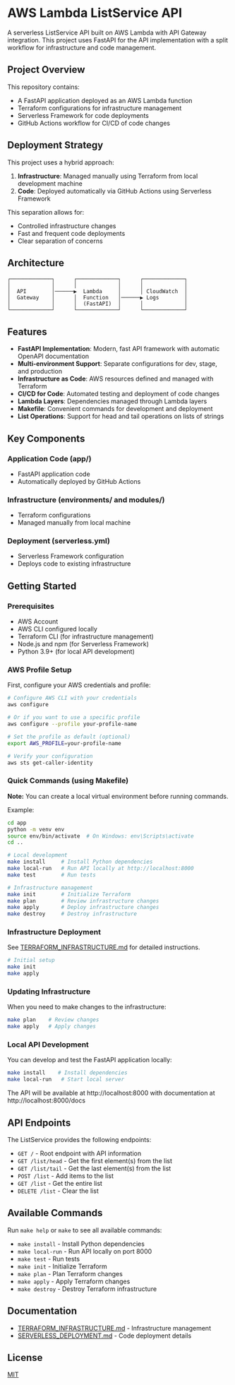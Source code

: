 # AWS Lambda ListService API

A serverless ListService API built on AWS Lambda with API Gateway integration. This project uses FastAPI for the API implementation with a split workflow for infrastructure and code management.

## Project Overview

This repository contains:

- A FastAPI application deployed as an AWS Lambda function
- Terraform configurations for infrastructure management
- Serverless Framework for code deployments
- GitHub Actions workflow for CI/CD of code changes

## Deployment Strategy

This project uses a hybrid approach:

1. **Infrastructure**: Managed manually using Terraform from local development machine
2. **Code**: Deployed automatically via GitHub Actions using Serverless Framework

This separation allows for:
- Controlled infrastructure changes
- Fast and frequent code deployments
- Clear separation of concerns

## Architecture

```
┌─────────────┐      ┌─────────────┐      ┌─────────────┐
│             │      │             │      │             │
│  API        │──────▶  Lambda     │      │ CloudWatch  │
│  Gateway    │      │  Function   │──────▶ Logs        │
│             │      │  (FastAPI)  │      │             │
└─────────────┘      └─────────────┘      └─────────────┘
```

## Features

- **FastAPI Implementation**: Modern, fast API framework with automatic OpenAPI documentation
- **Multi-environment Support**: Separate configurations for dev, stage, and production
- **Infrastructure as Code**: AWS resources defined and managed with Terraform
- **CI/CD for Code**: Automated testing and deployment of code changes
- **Lambda Layers**: Dependencies managed through Lambda layers
- **Makefile**: Convenient commands for development and deployment
- **List Operations**: Support for head and tail operations on lists of strings

## Key Components

### Application Code (app/)
- FastAPI application code
- Automatically deployed by GitHub Actions

### Infrastructure (environments/ and modules/)
- Terraform configurations
- Managed manually from local machine

### Deployment (serverless.yml)
- Serverless Framework configuration
- Deploys code to existing infrastructure

## Getting Started

### Prerequisites

- AWS Account
- AWS CLI configured locally
- Terraform CLI (for infrastructure management)
- Node.js and npm (for Serverless Framework)
- Python 3.9+ (for local API development)

### AWS Profile Setup

First, configure your AWS credentials and profile:

```bash
# Configure AWS CLI with your credentials
aws configure

# Or if you want to use a specific profile
aws configure --profile your-profile-name

# Set the profile as default (optional)
export AWS_PROFILE=your-profile-name

# Verify your configuration
aws sts get-caller-identity
```

### Quick Commands (using Makefile)

**Note:** You can create a local virtual environment before running commands.

Example:
```bash
cd app
python -m venv env
source env/bin/activate  # On Windows: env\Scripts\activate
cd ..
```

```bash
# Local development
make install     # Install Python dependencies
make local-run   # Run API locally at http://localhost:8000
make test        # Run tests

# Infrastructure management
make init        # Initialize Terraform
make plan        # Review infrastructure changes
make apply       # Deploy infrastructure changes
make destroy     # Destroy infrastructure
```

### Infrastructure Deployment

See [TERRAFORM_INFRASTRUCTURE.md](TERRAFORM_INFRASTRUCTURE.md) for detailed instructions.

```bash
# Initial setup
make init
make apply
```

### Updating Infrastructure

When you need to make changes to the infrastructure:

```bash
make plan    # Review changes
make apply   # Apply changes
```

### Local API Development

You can develop and test the FastAPI application locally:

```bash
make install    # Install dependencies
make local-run   # Start local server
```

The API will be available at http://localhost:8000 with documentation at http://localhost:8000/docs

## API Endpoints

The ListService provides the following endpoints:

- `GET /` - Root endpoint with API information
- `GET /list/head` - Get the first element(s) from the list
- `GET /list/tail` - Get the last element(s) from the list
- `POST /list` - Add items to the list
- `GET /list` - Get the entire list
- `DELETE /list` - Clear the list

## Available Commands

Run `make help` or `make` to see all available commands:

- `make install` - Install Python dependencies
- `make local-run` - Run API locally on port 8000
- `make test` - Run tests
- `make init` - Initialize Terraform
- `make plan` - Plan Terraform changes
- `make apply` - Apply Terraform changes
- `make destroy` - Destroy Terraform infrastructure

## Documentation

- [TERRAFORM_INFRASTRUCTURE.md](TERRAFORM_INFRASTRUCTURE.md) - Infrastructure management
- [SERVERLESS_DEPLOYMENT.md](SERVERLESS_DEPLOYMENT.md) - Code deployment details

## License

[MIT](LICENSE)